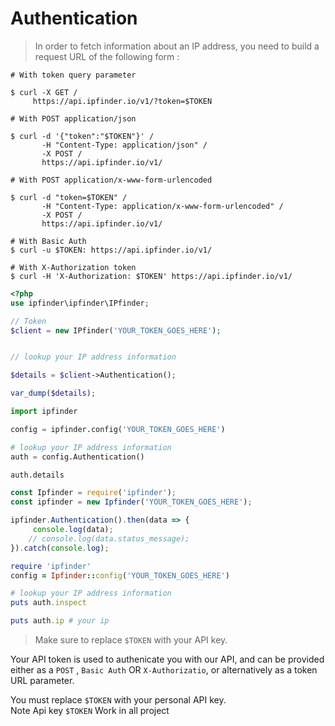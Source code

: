# Authentication

> In order to fetch information about an IP address, you need to build a request URL of the following form :



```shell
# With token query parameter

$ curl -X GET /
     https://api.ipfinder.io/v1/?token=$TOKEN 

# With POST application/json

$ curl -d '{"token":"$TOKEN"}' /
       -H "Content-Type: application/json" /
       -X POST /
       https://api.ipfinder.io/v1/

# With POST application/x-www-form-urlencoded

$ curl -d "token=$TOKEN" /
       -H "Content-Type: application/x-www-form-urlencoded" /
       -X POST /
       https://api.ipfinder.io/v1/

# With Basic Auth
$ curl -u $TOKEN: https://api.ipfinder.io/v1/

# With X-Authorization token
$ curl -H 'X-Authorization: $TOKEN' https://api.ipfinder.io/v1/
```

```php
<?php 
use ipfinder\ipfinder\IPfinder;

// Token
$client = new IPfinder('YOUR_TOKEN_GOES_HERE');


// lookup your IP address information

$details = $client->Authentication();

var_dump($details);

```

```python
import ipfinder

config = ipfinder.config('YOUR_TOKEN_GOES_HERE')

# lookup your IP address information
auth = config.Authentication()

auth.details
```

```javascript
const Ipfinder = require('ipfinder');
const ipfinder = new Ipfinder('YOUR_TOKEN_GOES_HERE');

ipfinder.Authentication().then(data => {
     console.log(data);
    // console.log(data.status_message);
}).catch(console.log);
```

```ruby
require 'ipfinder'
config = Ipfinder::config('YOUR_TOKEN_GOES_HERE')

# lookup your IP address information
puts auth.inspect

puts auth.ip # your ip
```

> Make sure to replace `$TOKEN` with your API key.

Your API token is used to authenicate you with our API, and can be provided either as a  `POST` , `Basic Auth` OR `X-Authorizatio`, or alternatively as a token URL parameter.



<aside class="notice">
You must replace <code>$TOKEN</code> with your personal API key.
</aside>
<aside class="success">
Note Api key <code>$TOKEN</code> Work in all project
</aside>
